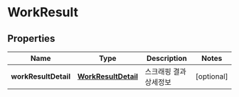 

# WorkResult


## Properties

Name | Type | Description | Notes
------------ | ------------- | ------------- | -------------
**workResultDetail** | [**WorkResultDetail**](WorkResultDetail.md) | 스크래핑 결과 상세정보 |  [optional]



